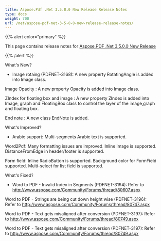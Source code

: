 ```yaml
---
title: Aspose.Pdf .Net 3.5.0.0 New Release Release Notes
type: docs
weight: 700
url: /net/aspose-pdf-net-3-5-0-0-new-release-release-notes/
---
```


{{% alert color="primary" %}} 

This page contains release notes for [Aspose.PDF .Net 3.5.0.0 New Release](http://www.aspose.com/downloads/pdf/net/new-releases/aspose.pdf-.net-3.5.0.0-new-release/)

{{% /alert %}} 

What's New? 

- Image rotaing (PDFNET-3168): A new 
  property RotatingAngle is added into Image class.

Image Opacity : A new property Opacity is added into 
Image class.

ZIndex for floating
box and image : 
A new property ZIndex is added into Image, graph and FloatingBox class to 
control the layer of the image,graph and floating box.

End note : A new class EndNote is 
added. 

What's Improved? 

- Arabic support: Multi-segments Arabic text is supported.

Word2Pdf: Many formatting issues are 
improved. Inline image is supported.  DistanceFromEdge in 
header/footer is supported.

Form field: Inline RadioButton is 
supported. Background color for FormField supported. Multi-select for list 
field is supported. 

What's Fixed? 

- Word to PDF -
  Invalid Index in Segments (PDFNET-3194): Refer to 
  <http://www.aspose.com/Community/Forums/thread/80607.aspx>

Word to PDF - Strings are being cut down height wise (PDFNET-3196): 
Refer to <http://www.aspose.com/Community/Forums/thread/80747.aspx>

Word to PDF - Text gets misaligned after conversion (PDFNET-3197):
Refer to 
<http://www.aspose.com/Community/Forums/thread/80749.aspx>

Word to PDF - Text gets misaligned after conversion (PDFNET-3197):
Refer to 
<http://www.aspose.com/Community/Forums/thread/80749.aspx>
